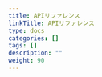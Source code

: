 ```yaml
---
title: APIリファレンス
linkTitle: APIリファレンス
type: docs
categories: []
tags: []
description: ""
weight: 90
---
```

